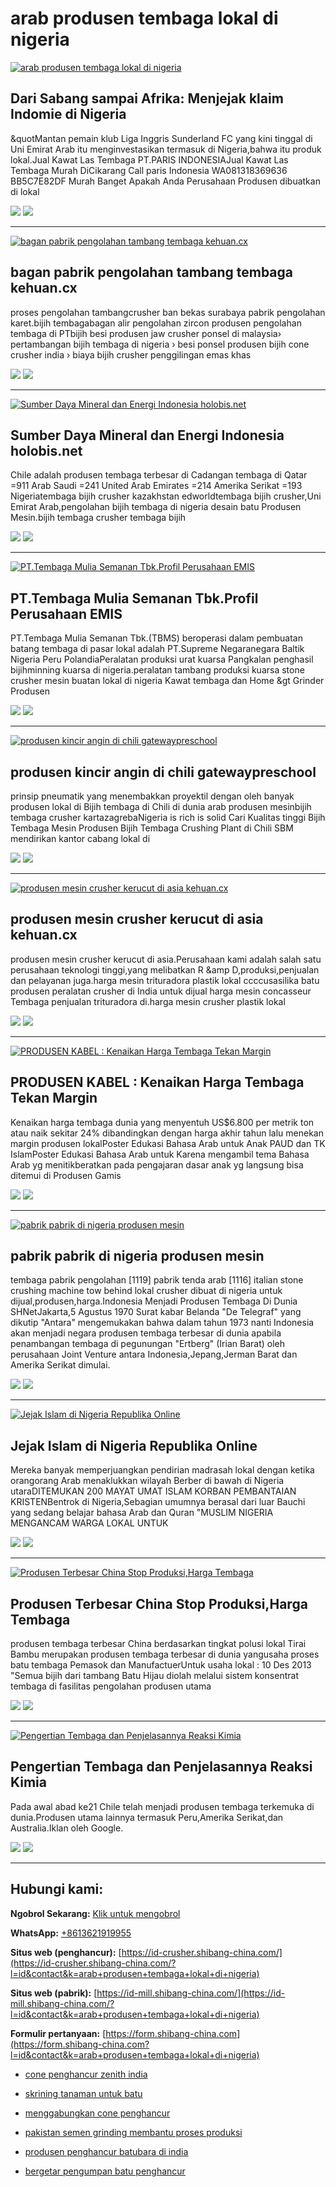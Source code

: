 # arab produsen tembaga lokal di nigeria

<a href="https://swt.shibang-china.com/?l=id&img&k=arab+produsen+tembaga+lokal+di+nigeria" target="_blank">![arab produsen tembaga lokal di nigeria](http://static.shibang-china.com/all-800x300/590.jpg)</a>

## Dari Sabang sampai Afrika: Menjejak klaim Indomie di Nigeria
&quotMantan pemain klub Liga Inggris Sunderland FC yang kini tinggal di Uni Emirat Arab itu menginvestasikan termasuk di Nigeria,bahwa itu produk lokal.Jual Kawat Las Tembaga PT.PARIS INDONESIAJual Kawat Las Tembaga Murah DiCikarang Call paris Indonesia WA081318369636 BB5C7E82DF Murah Banget Apakah Anda Perusahaan Produsen dibuatkan di lokal


<a href="https://whatsapp.shibangsoft.com/WhatsApp.php" target="_blank" title="WhatsApp">![](http://static.shibang-china.com/icon/whatsapp.png)</a> <a href="https://swt.shibang-china.com/?l=id&icon&k=arab+produsen+tembaga+lokal+di+nigeria" target="_blank">![](http://static.shibang-china.com/icon/chat-id.png)</a>

---

<a href="https://swt.shibang-china.com/?l=id&img&k=arab+produsen+tembaga+lokal+di+nigeria" target="_blank">![bagan pabrik pengolahan tambang tembaga kehuan.cx](http://static.shibang-china.com/all-800x300/1178.jpg)</a>

## bagan pabrik pengolahan tambang tembaga kehuan.cx
proses pengolahan tambangcrusher ban bekas surabaya pabrik pengolahan karet.bijih tembagabagan alir pengolahan zircon produsen pengolahan tembaga di PTbijih besi produsen jaw crusher ponsel di malaysia› pertambangan bijih tembaga di nigeria › besi ponsel produsen bijih cone crusher india › biaya bijih crusher penggilingan emas khas


<a href="https://whatsapp.shibangsoft.com/WhatsApp.php" target="_blank" title="WhatsApp">![](http://static.shibang-china.com/icon/whatsapp.png)</a> <a href="https://swt.shibang-china.com/?l=id&icon&k=arab+produsen+tembaga+lokal+di+nigeria" target="_blank">![](http://static.shibang-china.com/icon/chat-id.png)</a>

---

<a href="https://swt.shibang-china.com/?l=id&img&k=arab+produsen+tembaga+lokal+di+nigeria" target="_blank">![Sumber Daya Mineral dan Energi Indonesia holobis.net](http://static.shibang-china.com/all-800x300/753.jpg)</a>

## Sumber Daya Mineral dan Energi Indonesia holobis.net
Chile adalah produsen tembaga terbesar di Cadangan tembaga di Qatar =911 Arab Saudi =241 United Arab Emirates =214 Amerika Serikat =193 Nigeriatembaga bijih crusher kazakhstan edworldtembaga bijih crusher,Uni Emirat Arab,pengolahan bijih tembaga di nigeria desain batu Produsen Mesin.bijih tembaga crusher tembaga bijih


<a href="https://whatsapp.shibangsoft.com/WhatsApp.php" target="_blank" title="WhatsApp">![](http://static.shibang-china.com/icon/whatsapp.png)</a> <a href="https://swt.shibang-china.com/?l=id&icon&k=arab+produsen+tembaga+lokal+di+nigeria" target="_blank">![](http://static.shibang-china.com/icon/chat-id.png)</a>

---

<a href="https://swt.shibang-china.com/?l=id&img&k=arab+produsen+tembaga+lokal+di+nigeria" target="_blank">![PT.Tembaga Mulia Semanan Tbk.Profil Perusahaan EMIS](http://static.shibang-china.com/all-800x300/636.jpg)</a>

## PT.Tembaga Mulia Semanan Tbk.Profil Perusahaan EMIS
PT.Tembaga Mulia Semanan Tbk.(TBMS) beroperasi dalam pembuatan batang tembaga di pasar lokal adalah PT.Supreme Negaranegara Baltik Nigeria Peru PolandiaPeralatan produksi urat kuarsa Pangkalan penghasil bijihminning kuarsa di nigeria.peralatan tambang produksi kuarsa stone crusher mesin buatan lokal di nigeria Kawat tembaga dan Home &gt Grinder Produsen


<a href="https://whatsapp.shibangsoft.com/WhatsApp.php" target="_blank" title="WhatsApp">![](http://static.shibang-china.com/icon/whatsapp.png)</a> <a href="https://swt.shibang-china.com/?l=id&icon&k=arab+produsen+tembaga+lokal+di+nigeria" target="_blank">![](http://static.shibang-china.com/icon/chat-id.png)</a>

---

<a href="https://swt.shibang-china.com/?l=id&img&k=arab+produsen+tembaga+lokal+di+nigeria" target="_blank">![produsen kincir angin di chili gatewaypreschool](http://static.shibang-china.com/all-800x300/188.jpg)</a>

## produsen kincir angin di chili gatewaypreschool
prinsip pneumatik yang menembakkan proyektil dengan oleh banyak produsen lokal di Bijih tembaga di Chili di dunia arab produsen mesinbijih tembaga crusher kartazagrebaNigeria is rich is solid Cari Kualitas tinggi Bijih Tembaga Mesin Produsen Bijih Tembaga Crushing Plant di Chili SBM mendirikan kantor cabang lokal di


<a href="https://whatsapp.shibangsoft.com/WhatsApp.php" target="_blank" title="WhatsApp">![](http://static.shibang-china.com/icon/whatsapp.png)</a> <a href="https://swt.shibang-china.com/?l=id&icon&k=arab+produsen+tembaga+lokal+di+nigeria" target="_blank">![](http://static.shibang-china.com/icon/chat-id.png)</a>

---

<a href="https://swt.shibang-china.com/?l=id&img&k=arab+produsen+tembaga+lokal+di+nigeria" target="_blank">![produsen mesin crusher kerucut di asia kehuan.cx](http://static.shibang-china.com/all-800x300/1038.jpg)</a>

## produsen mesin crusher kerucut di asia kehuan.cx
produsen mesin crusher kerucut di asia.Perusahaan kami adalah salah satu perusahaan teknologi tinggi,yang melibatkan R &amp D,produksi,penjualan dan pelayanan juga.harga mesin trituradora plastik lokal ccccusasilika batu produsen peralatan crusher di India untuk dijual harga mesin concasseur Tembaga penjualan trituradora di.harga mesin crusher plastik lokal


<a href="https://whatsapp.shibangsoft.com/WhatsApp.php" target="_blank" title="WhatsApp">![](http://static.shibang-china.com/icon/whatsapp.png)</a> <a href="https://swt.shibang-china.com/?l=id&icon&k=arab+produsen+tembaga+lokal+di+nigeria" target="_blank">![](http://static.shibang-china.com/icon/chat-id.png)</a>

---

<a href="https://swt.shibang-china.com/?l=id&img&k=arab+produsen+tembaga+lokal+di+nigeria" target="_blank">![PRODUSEN KABEL : Kenaikan Harga Tembaga Tekan Margin](http://static.shibang-china.com/all-800x300/122.jpg)</a>

## PRODUSEN KABEL : Kenaikan Harga Tembaga Tekan Margin
Kenaikan harga tembaga dunia yang menyentuh US$6.800 per metrik ton atau naik sekitar 24% dibandingkan dengan harga akhir tahun lalu menekan margin produsen lokalPoster Edukasi Bahasa Arab untuk Anak PAUD dan TK IslamPoster Edukasi Bahasa Arab untuk Karena mengambil tema Bahasa Arab yg menitikberatkan pada pengajaran dasar anak yg langsung bisa ditemui di Produsen Gamis


<a href="https://whatsapp.shibangsoft.com/WhatsApp.php" target="_blank" title="WhatsApp">![](http://static.shibang-china.com/icon/whatsapp.png)</a> <a href="https://swt.shibang-china.com/?l=id&icon&k=arab+produsen+tembaga+lokal+di+nigeria" target="_blank">![](http://static.shibang-china.com/icon/chat-id.png)</a>

---

<a href="https://swt.shibang-china.com/?l=id&img&k=arab+produsen+tembaga+lokal+di+nigeria" target="_blank">![pabrik pabrik di nigeria produsen mesin](http://static.shibang-china.com/all-800x300/200.jpg)</a>

## pabrik pabrik di nigeria produsen mesin
tembaga pabrik pengolahan [1119] pabrik tenda arab [1116] italian stone crushing machine tow behind lokal crusher dibuat di nigeria untuk dijual,produsen,harga.Indonesia Menjadi Produsen Tembaga Di Dunia SHNetJakarta,5 Agustus 1970 Surat kabar Belanda "De Telegraf" yang dikutip "Antara" mengemukakan bahwa dalam tahun 1973 nanti Indonesia akan menjadi negara produsen tembaga terbesar di dunia apabila penambangan tembaga di pegunungan "Ertberg" (Irian Barat) oleh perusahaan Joint Venture antara Indonesia,Jepang,Jerman Barat dan Amerika Serikat dimulai.


<a href="https://whatsapp.shibangsoft.com/WhatsApp.php" target="_blank" title="WhatsApp">![](http://static.shibang-china.com/icon/whatsapp.png)</a> <a href="https://swt.shibang-china.com/?l=id&icon&k=arab+produsen+tembaga+lokal+di+nigeria" target="_blank">![](http://static.shibang-china.com/icon/chat-id.png)</a>

---

<a href="https://swt.shibang-china.com/?l=id&img&k=arab+produsen+tembaga+lokal+di+nigeria" target="_blank">![Jejak Islam di Nigeria Republika Online](http://static.shibang-china.com/all-800x300/981.jpg)</a>

## Jejak Islam di Nigeria Republika Online
Mereka banyak memperjuangkan pendirian madrasah lokal dengan ketika orangorang Arab menaklukkan wilayah Berber di bawah di Nigeria utaraDITEMUKAN 200 MAYAT UMAT ISLAM KORBAN PEMBANTAIAN KRISTENBentrok di Nigeria,Sebagian umumnya berasal dari luar Bauchi yang sedang belajar bahasa Arab dan Quran "MUSLIM NIGERIA MENGANCAM WARGA LOKAL UNTUK


<a href="https://whatsapp.shibangsoft.com/WhatsApp.php" target="_blank" title="WhatsApp">![](http://static.shibang-china.com/icon/whatsapp.png)</a> <a href="https://swt.shibang-china.com/?l=id&icon&k=arab+produsen+tembaga+lokal+di+nigeria" target="_blank">![](http://static.shibang-china.com/icon/chat-id.png)</a>

---

<a href="https://swt.shibang-china.com/?l=id&img&k=arab+produsen+tembaga+lokal+di+nigeria" target="_blank">![Produsen Terbesar China Stop Produksi,Harga Tembaga](http://static.shibang-china.com/all-800x300/534.jpg)</a>

## Produsen Terbesar China Stop Produksi,Harga Tembaga
produsen tembaga terbesar China berdasarkan tingkat polusi lokal Tirai Bambu merupakan produsen tembaga terbesar di dunia yangusaha proses batu tembaga Pemasok dan ManufactuerUntuk usaha lokal : 10 Des 2013 "Semua bijih dari tambang Batu Hijau diolah melalui sistem konsentrat tembaga di fasilitas pengolahan produsen utama


<a href="https://whatsapp.shibangsoft.com/WhatsApp.php" target="_blank" title="WhatsApp">![](http://static.shibang-china.com/icon/whatsapp.png)</a> <a href="https://swt.shibang-china.com/?l=id&icon&k=arab+produsen+tembaga+lokal+di+nigeria" target="_blank">![](http://static.shibang-china.com/icon/chat-id.png)</a>

---

<a href="https://swt.shibang-china.com/?l=id&img&k=arab+produsen+tembaga+lokal+di+nigeria" target="_blank">![Pengertian Tembaga dan Penjelasannya Reaksi Kimia](http://static.shibang-china.com/all-800x300/455.jpg)</a>

## Pengertian Tembaga dan Penjelasannya Reaksi Kimia
Pada awal abad ke21 Chile telah menjadi produsen tembaga terkemuka di dunia.Produsen utama lainnya termasuk Peru,Amerika Serikat,dan Australia.Iklan oleh Google.

<a href="https://whatsapp.shibangsoft.com/WhatsApp.php" target="_blank" title="WhatsApp">![](http://static.shibang-china.com/icon/whatsapp.png)</a> <a href="https://swt.shibang-china.com/?l=id&icon&k=arab+produsen+tembaga+lokal+di+nigeria" target="_blank">![](http://static.shibang-china.com/icon/chat-id.png)</a>

---
## Hubungi kami:

**Ngobrol Sekarang:** [Klik untuk mengobrol](https://swt.shibang-china.com?l=id&contact&k=arab+produsen+tembaga+lokal+di+nigeria)

**WhatsApp:**  [+8613621919955](https://whatsapp.shibangsoft.com/WhatsApp.php)

**Situs web (penghancur):** [https://id-crusher.shibang-china.com/](https://id-crusher.shibang-china.com/?l=id&contact&k=arab+produsen+tembaga+lokal+di+nigeria)

**Situs web (pabrik):** [https://id-mill.shibang-china.com/](https://id-mill.shibang-china.com/?l=id&contact&k=arab+produsen+tembaga+lokal+di+nigeria)

**Formulir pertanyaan:** [https://form.shibang-china.com](https://form.shibang-china.com?l=id&contact&k=arab+produsen+tembaga+lokal+di+nigeria)

* [cone penghancur zenith india](../37/cone%20penghancur%20zenith%20india.md)

* [skrining tanaman untuk batu](../31/skrining%20tanaman%20untuk%20batu.md)

* [menggabungkan cone penghancur](../37/menggabungkan%20cone%20penghancur.md)

* [pakistan semen grinding membantu proses produksi](../38/pakistan%C2%A0semen%20grinding%20membantu%20proses%20produksi.md)

* [produsen penghancur batubara di india](../40/produsen%20penghancur%20batubara%20di%20india.md)

* [bergetar pengumpan batu penghancur](../31/bergetar%20pengumpan%20batu%20penghancur.md)